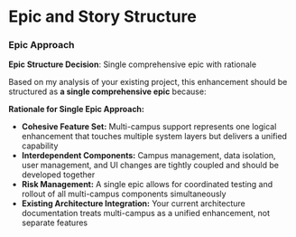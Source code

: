 # Epic and Story Structure

### Epic Approach
**Epic Structure Decision**: Single comprehensive epic with rationale

Based on my analysis of your existing project, this enhancement should be structured as **a single comprehensive epic** because:

**Rationale for Single Epic Approach:**
- **Cohesive Feature Set:** Multi-campus support represents one logical enhancement that touches multiple system layers but delivers a unified capability
- **Interdependent Components:** Campus management, data isolation, user management, and UI changes are tightly coupled and should be developed together
- **Risk Management:** A single epic allows for coordinated testing and rollout of all multi-campus components simultaneously
- **Existing Architecture Integration:** Your current architecture documentation treats multi-campus as a unified enhancement, not separate features
